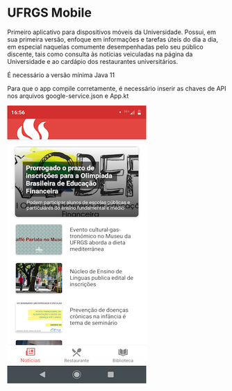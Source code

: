 # UFRGS Mobile

Primeiro aplicativo para dispositivos móveis da Universidade. Possui, em sua primeira versão, enfoque em informações e tarefas úteis do dia a dia, em especial naquelas comumente desempenhadas pelo seu público discente, tais como consulta às notícias veiculadas na página da Universidade e ao cardápio dos restaurantes universitários.

É necessário a versão mínima Java 11

Para que o app compile corretamente, é necessário inserir as chaves de API nos arquivos google-service.json e App.kt

![Print do UFRGS Mobile](https://github.com/ufrgs/ufrgs-mobile-android/blob/master/readme/images/print.png)
